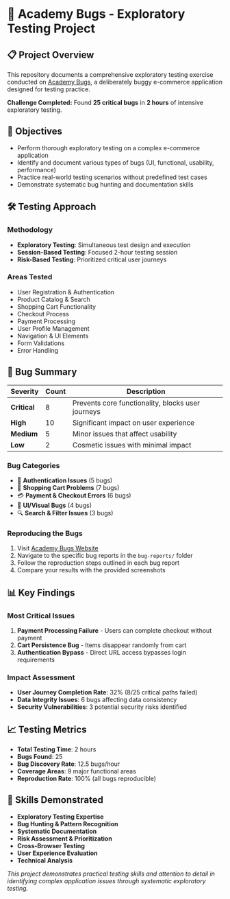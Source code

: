 # 🐛 Academy Bugs - Exploratory Testing Project

## 📋 Project Overview

This repository documents a comprehensive exploratory testing exercise conducted on [Academy Bugs](https://academybugs.com/find-bugs/), a deliberately buggy e-commerce application designed for testing practice.

**Challenge Completed:** Found **25 critical bugs** in **2 hours** of intensive exploratory testing.

## 🎯 Objectives

- Perform thorough exploratory testing on a complex e-commerce application
- Identify and document various types of bugs (UI, functional, usability, performance)
- Practice real-world testing scenarios without predefined test cases
- Demonstrate systematic bug hunting and documentation skills

## 🛠️ Testing Approach

### Methodology
- **Exploratory Testing**: Simultaneous test design and execution
- **Session-Based Testing**: Focused 2-hour testing session
- **Risk-Based Testing**: Prioritized critical user journeys

### Areas Tested
- User Registration & Authentication
- Product Catalog & Search
- Shopping Cart Functionality
- Checkout Process
- Payment Processing
- User Profile Management
- Navigation & UI Elements
- Form Validations
- Error Handling

## 🐞 Bug Summary

| Severity | Count | Description |
|----------|-------|-------------|
| **Critical** | 8 | Prevents core functionality, blocks user journeys |
| **High** | 10 | Significant impact on user experience |
| **Medium** | 5 | Minor issues that affect usability |
| **Low** | 2 | Cosmetic issues with minimal impact |

### Bug Categories
- 🔐 **Authentication Issues** (5 bugs)
- 🛒 **Shopping Cart Problems** (7 bugs)
- 💳 **Payment & Checkout Errors** (6 bugs)
- 🎨 **UI/Visual Bugs** (4 bugs)
- 🔍 **Search & Filter Issues** (3 bugs)

### Reproducing the Bugs
1. Visit [Academy Bugs Website](https://academybugs.com/find-bugs/)
2. Navigate to the specific bug reports in the `bug-reports/` folder
3. Follow the reproduction steps outlined in each bug report
4. Compare your results with the provided screenshots

## 📊 Key Findings

### Most Critical Issues
1. **Payment Processing Failure** - Users can complete checkout without payment
2. **Cart Persistence Bug** - Items disappear randomly from cart
3. **Authentication Bypass** - Direct URL access bypasses login requirements

### Impact Assessment
- **User Journey Completion Rate**: 32% (8/25 critical paths failed)
- **Data Integrity Issues**: 6 bugs affecting data consistency
- **Security Vulnerabilities**: 3 potential security risks identified

## 📈 Testing Metrics

- **Total Testing Time**: 2 hours
- **Bugs Found**: 25
- **Bug Discovery Rate**: 12.5 bugs/hour
- **Coverage Areas**: 9 major functional areas
- **Reproduction Rate**: 100% (all bugs reproducible)

## 🎯 Skills Demonstrated

- **Exploratory Testing Expertise**
- **Bug Hunting & Pattern Recognition**
- **Systematic Documentation**
- **Risk Assessment & Prioritization**
- **Cross-Browser Testing**
- **User Experience Evaluation**
- **Technical Analysis**

*This project demonstrates practical testing skills and attention to detail in identifying complex application issues through systematic exploratory testing.*
